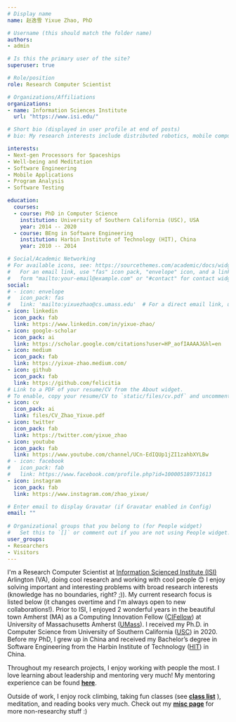 ```yaml
---
# Display name
name: 赵逸雪 Yixue Zhao, PhD

# Username (this should match the folder name)
authors:
- admin

# Is this the primary user of the site?
superuser: true

# Role/position
role: Research Computer Scientist

# Organizations/Affiliations
organizations:
- name: Information Sciences Institute
  url: "https://www.isi.edu/"

# Short bio (displayed in user profile at end of posts)
# bio: My research interests include distributed robotics, mobile computing and programmable matter.

interests:
- Next-gen Processors for Spaceships
- Well-being and Meditation
- Software Engineering
- Mobile Applications
- Program Analysis
- Software Testing

education:
  courses:
  - course: PhD in Computer Science
    institution: University of Southern California (USC), USA
    year: 2014 -- 2020
  - course: BEng in Software Engineering
    institution: Harbin Institute of Technology (HIT), China
    year: 2010 -- 2014

# Social/Academic Networking
# For available icons, see: https://sourcethemes.com/academic/docs/widgets/#icons
#   For an email link, use "fas" icon pack, "envelope" icon, and a link in the
#   form "mailto:your-email@example.com" or "#contact" for contact widget.
social:
# - icon: envelope
#   icon_pack: fas
#   link: 'mailto:yixuezhao@cs.umass.edu'  # For a direct email link, use "mailto:test@example.org".
- icon: linkedin
  icon_pack: fab
  link: https://www.linkedin.com/in/yixue-zhao/
- icon: google-scholar
  icon_pack: ai
  link: https://scholar.google.com/citations?user=HP_aofIAAAAJ&hl=en
- icon: medium
  icon_pack: fab
  link: https://yixue-zhao.medium.com/
- icon: github
  icon_pack: fab
  link: https://github.com/felicitia
# Link to a PDF of your resume/CV from the About widget.
# To enable, copy your resume/CV to `static/files/cv.pdf` and uncomment the # lines below.  
- icon: cv
  icon_pack: ai
  link: files/CV_Zhao_Yixue.pdf
- icon: twitter
  icon_pack: fab
  link: https://twitter.com/yixue_zhao
- icon: youtube
  icon_pack: fab
  link: https://www.youtube.com/channel/UCn-EdIQUp1jZI1zahbXYLBw
# - icon: facebook
#   icon_pack: fab
#   link: https://www.facebook.com/profile.php?id=100005189731613
- icon: instagram
  icon_pack: fab
  link: https://www.instagram.com/zhao_yixue/

# Enter email to display Gravatar (if Gravatar enabled in Config)
email: ""
  
# Organizational groups that you belong to (for People widget)
#   Set this to `[]` or comment out if you are not using People widget.  
user_groups:
- Researchers
- Visitors
---
```

<!-- **I'm on the job market for research positions in industry (CV [here](files/CV_Zhao_Yixue.pdf))! If you love your team and you have openings, let's talk! :) My email: felicity.yixue [AT] gmail.com** -->

I'm a Research Computer Scientist at [Information Scienced Institute (ISI)](https://www.isi.edu/) Arlington (VA), doing cool research and working with cool people 😊 I enjoy solving important and interesting problems with broad research interests (knowledge has no boundaries, right? ;)). My current research focus is listed below (it changes overtime and I'm always open to new collaborations!). Prior to ISI, I enjoyed 2 wonderful years in the beautiful town Amherst (MA) as a Computing Innovation Fellow ([CIFellow](https://cifellows2020.org/2020-class/)) at University of Massachusetts Amherst ([UMass](https://www.cics.umass.edu/)). I received my Ph.D. in Computer Science from University of Southern California ([USC](https://www.cs.usc.edu/)) in 2020. Before my PhD, I grew up in China and received my Bachelor’s degree in Software Engineering from the Harbin Institute of Technology ([HIT](http://en.hit.edu.cn/)) in China.

Throughout my research projects, I enjoy working with people the most. I love learning about leadership and mentoring very much! My mentoring experience can be found [**here**](mentoring/).

Outside of work, I enjoy rock climbing, taking fun classes (see [**class list**](classes/) ), meditation, and reading books very much. Check out my [**misc page**](misc/) for more non-researchy stuff :)